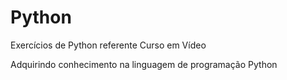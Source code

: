 # Python
 Exercícios de Python referente Curso em Vídeo
 
 Adquirindo conhecimento na linguagem de programação Python